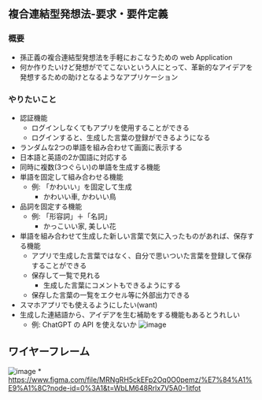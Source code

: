 ## 複合連結型発想法-要求・要件定義

### 概要

* 孫正義の複合連結型発想法を手軽におこなうための web Application
* 何か作りたいけど発想がでてこないという人にとって、革新的なアイデアを発想するための助けとなるようなアプリケーション

### やりたいこと

* 認証機能
    * ログインしなくてもアプリを使用することができる
    * ログインすると、生成した言葉の登録ができるようになる
* ランダムな2つの単語を組み合わせて画面に表示する
* 日本語と英語の2か国語に対応する
* 同時に複数(3つぐらい)の単語を生成する機能
* 単語を固定して組み合わせる機能
    * 例: 「かわいい」を固定して生成
        * かわいい車, かわいい鳥
* 品詞を固定する機能
    * 例: 「形容詞」＋「名詞」
        * かっこいい家, 美しい花
* 単語を組み合わせて生成した新しい言葉で気に入ったものがあれば、保存する機能
    * アプリで生成した言葉ではなく、自分で思いついた言葉を登録して保存することができる
    * 保存して一覧で見れる
        * 生成した言葉にコメントもできるようにする
    * 保存した言葉の一覧をエクセル等に外部出力できる
* スマホアプリでも使えるようにしたい(want)
* 生成した連結語から、アイデアを生む補助をする機能もあるとうれしい
    * 例: ChatGPT の API を使えないか
![image](https://user-images.githubusercontent.com/59964162/223427135-a9a21d9d-9274-4104-9d79-d4891689ecf0.png)

## ワイヤーフレーム

![image](https://user-images.githubusercontent.com/59964162/223427515-097688a5-d2c7-4f4f-b8c6-c1dcae88baec.png)
    * https://www.figma.com/file/MRNgRH5ckEFp2Oq0O0pemz/%E7%84%A1%E9%A1%8C?node-id=0%3A1&t=WbLM648Rrlx7V5A0-1itfot

